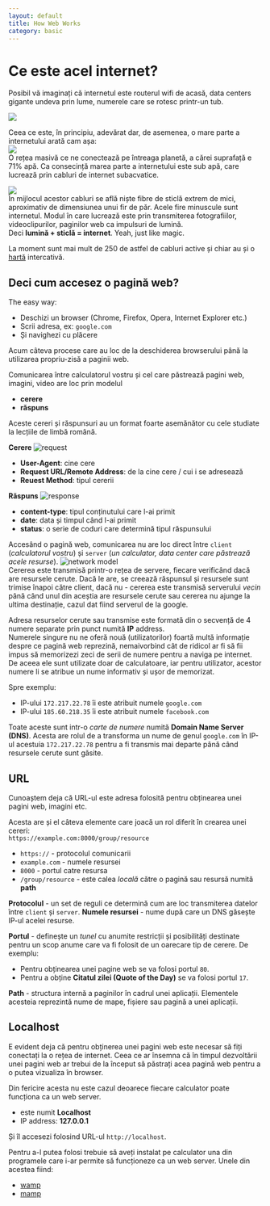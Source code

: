 ```yaml
---
layout: default
title: How Web Works
category: basic
---
```




# Ce este acel internet?

Posibil vă imaginați că internetul este routerul wifi de acasă, data centers gigante undeva prin lume, numerele care se rotesc printr-un tub.

![](/images/hww/the-internet-imagined.jpg)   


Ceea ce este, în principiu, adevărat dar, de asemenea, o mare parte a internetului arată cam așa:   
![](/images/hww/the-internet.jpg)   
O rețea masivă ce ne conectează pe întreaga planetă, a cărei suprafață e 71% apă. Ca consecință marea parte a internetului este sub apă, care lucrează prin cabluri de internet subacvatice.

![](/images/hww/cable.jpg)  
În mijlocul acestor cabluri se află niște fibre de sticlă extrem de mici, aproximativ de dimensiunea unui fir de păr. Acele fire minuscule sunt internetul. Modul în care lucrează este prin transmiterea fotografiilor, videoclipurilor, paginilor web ca impulsuri de lumină.   
Deci **lumină + sticlă = internet**. Yeah, just like magic.

La moment sunt mai mult de 250 de astfel de cabluri active și chiar au și o [hartă](http://submarine-cable-map-2015.telegeography.com/) intercativă.



## Deci cum accesez o pagină web?

The easy way:   
- Deschizi un browser (Chrome, Firefox, Opera, Internet Explorer etc.)
- Scrii adresa, ex: `google.com`
- Și navighezi cu plăcere

Acum câteva procese care au loc de la deschiderea browserului până la utilizarea propriu-zisă a paginii web.

Comunicarea între calculatorul vostru și cel care păstrează pagini web, imagini, video are loc prin modelul    
- **cerere**
- **răspuns**

Aceste cereri și răspunsuri au un format foarte asemănător cu cele studiate la lecțiile de limbă română.

**Cerere**
![request](/images/hww/request.jpg)
- **User-Agent**: cine cere
- **Request URL/Remote Address**: de la cine cere / cui i se adresează
- **Reuest Method**: tipul cererii

**Răspuns**
![response](/images/hww/response.jpg)
- **content-type**: tipul conținutului care l-ai primit
- **date**: data și timpul când l-ai primit
- **status**: o serie de coduri care determină tipul răspunsului


Accesând o pagină web, comunicarea nu are loc direct între `client` (*calculatorul vostru*) și `server` (*un calculator, data center care păstrează acele resurse*).
![network model](/images/hww/network.jpg)   
Cererea este transmisă printr-o rețea de servere, fiecare verificând dacă are resursele cerute. Dacă le are, se creează răspunsul și resursele sunt trimise înapoi către client, dacă nu - cererea este transmisă serverului *vecin* până când unul din aceștia are resursele cerute sau cererea nu ajunge la ultima destinație, cazul dat fiind serverul de la google.

Adresa resurselor cerute sau transmise este formată din o secvență de 4 numere separate prin punct numită **IP** address.   
Numerele singure nu ne oferă nouă (utilizatorilor) foartă multă informație despre ce pagină web reprezină, nemaivorbind cât de ridicol ar fi să fii impus să memorizezi zeci de serii de numere pentru a naviga pe internet. De aceea ele sunt utilizate doar de calculatoare, iar pentru utilizator, acestor numere li se atribue un nume informativ și ușor de memorizat.

Spre exemplu:
- IP-ului `172.217.22.78` îi este atribuit numele `google.com`
- IP-ului `185.60.218.35` îi este atribuit numele `facebook.com`

Toate aceste sunt intr-o *carte de numere* numită **Domain Name Server (DNS)**. Acesta are rolul de a transforma un nume de genul `google.com` în IP-ul acestuia `172.217.22.78` pentru a fi transmis mai departe până când resursele cerute sunt găsite.

## URL

Cunoaștem deja că URL-ul este adresa folosită pentru obținearea unei pagini web, imagini etc.

Acesta are și el câteva elemente care joacă un rol diferit în crearea unei cereri:   
`https://example.com:8000/group/resource`

* `https://` - protocolul comunicarii
* `example.com` - numele resursei
* `8000` - portul catre resursa
* `/group/resource` - este calea *locală* către o pagină sau resursă numită **path**

**Protocolul** - un set de reguli ce determină cum are loc transmiterea datelor între `client` și `server`.
**Numele resursei** - nume după care un DNS găsește IP-ul acelei resurse.

**Portul** - definește un *tunel* cu anumite restricții și posibilități destinate pentru un scop anume care va fi folosit de un oarecare tip de cerere. De exemplu:  
- Pentru obținearea unei pagine web se va folosi portul `80`.   
- Pentru a obține **Citatul zilei (Quote of the Day)** se va folosi portul `17`.

**Path** - structura internă a paginilor în cadrul unei aplicații. Elementele acesteia reprezintă nume de mape, fișiere sau pagină a unei aplicații.

## Localhost

E evident deja că pentru obținerea unei pagini web este necesar să fiți conectați la o rețea de internet. Ceea ce ar însemna că în timpul dezvoltării unei pagini web ar trebui de la început să păstrați acea pagină web pentru a o putea vizualiza în browser.

Din fericire acesta nu este cazul deoarece fiecare calculator poate funcționa ca un web server.
- este numit **Localhost**
- IP address: **127.0.0.1**

Și îl accesezi folosind URL-ul `http://localhost`.

Pentru a-l putea folosi trebuie să aveți instalat pe calculator una din programele care i-ar permite să funcționeze ca un web server.
Unele din acestea fiind:
- [wamp](http://www.wampserver.com/en/)
- [mamp](https://www.mamp.info/en/)
